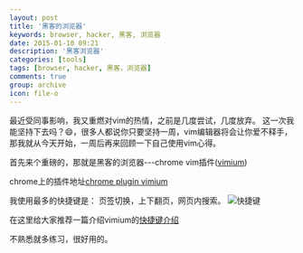 ```yaml
---
layout: post
title: '黑客的浏览器'
keywords: browser, hacker, 黑客, 浏览器
date: 2015-01-10 09:21
description: '黑客浏览器'
categories: [tools]
tags: [browser, hacker, 黑客，浏览器]
comments: true
group: archive
icon: file-o
---
```


最近受同事影响，我又重燃对vim的热情，之前是几度尝试，几度放弃。
这一次我能坚持下去吗？😄，很多人都说你只要坚持一周，vim编辑器将会让你爱不释手，那我就从今天开始，一周后再来回顾一下自己使用vim心得。

首先来个重磅的，那就是黑客的浏览器---chrome vim插件([vimium](https://github.com/philc/vimium))

<!--more-->

chrome上的插件地址[chrome plugin vimium](https://chrome.google.com/webstore/detail/vimium/dbepggeogbaibhgnhhndojpepiihcmeb?hl=en-US)

我使用最多的快捷键是：
页签切换，上下翻页，网页内搜索。
![快捷键](http://www.cppblog.com/images/cppblog_com/deercoder/Vimium-help-graphic.png)

在这里给大家推荐一篇介绍vimium的[快捷键介绍](http://www.cppblog.com/deercoder/archive/2011/10/22/158886.aspx)

不熟悉就多练习，很好用的。